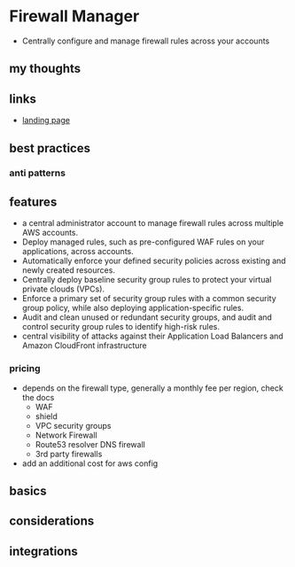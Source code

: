 # Firewall Manager

- Centrally configure and manage firewall rules across your accounts

## my thoughts

## links

- [landing page](https://aws.amazon.com/firewall-manager/?did=ap_card&trk=ap_card)

## best practices

### anti patterns

## features

- a central administrator account to manage firewall rules across multiple AWS accounts.
- Deploy managed rules, such as pre-configured WAF rules on your applications, across accounts.
- Automatically enforce your defined security policies across existing and newly created resources.
- Centrally deploy baseline security group rules to protect your virtual private clouds (VPCs).
- Enforce a primary set of security group rules with a common security group policy, while also deploying application-specific rules.
- Audit and clean unused or redundant security groups, and audit and control security group rules to identify high-risk rules.
- central visibility of attacks against their Application Load Balancers and Amazon CloudFront infrastructure

### pricing

- depends on the firewall type, generally a monthly fee per region, check the docs
  - WAF
  - shield
  - VPC security groups
  - Network Firewall
  - Route53 resolver DNS firewall
  - 3rd party firewalls
- add an additional cost for aws config

## basics

## considerations

## integrations
